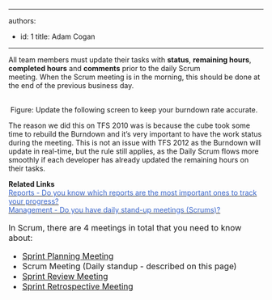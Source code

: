 

---
authors:
  - id: 1
    title: Adam Cogan
---




<span class='intro'> ​All team members must update their tasks with <b>status</b>, <b>remaining hours</b>, <b>completed hours</b> and <strong>comments</strong> prior to the daily Scrum meeting.&#160;When&#160;the Scrum meeting is in the morning, this should be done at the end of the previous business day.<br>​ </span>

<img class="ms-rteCustom-ImageArea" src="/Management/RulesToBetterScrumUsingTFS/PublishingImages/Updatetasks.jpg" alt="" />&#160;<span class="ms-rteCustom-FigureNormal">Figure&#58; Update the following screen to keep your burn​down rate accurate.</span>

<p>The reason we did this on TFS 2010 was is because the cube took some time to rebuild the Burndown and it’s very important to have the work status during the meeting. This is not an issue with TFS 2012 as the Burndown will update in real-time, but the rule still applies, as the Daily Scrum flows more smoothly if each developer has already updated the remaining hours on their tasks.</p>

<div><strong>Related Links</strong></div>
<div><a href="/Management/RulesToBetterScrumUsingTFS/Pages/TrackProgress.aspx"><font color="#3a66cc">Reports - Do you know which reports are the most important ones to track your progress? </font></a></div>
<div><a href="/Management/RulesToSuccessfulProjects/Pages/DailyStandUpScrum.aspx"><font color="#3a66cc">Management - Do you have daily stand-up meetings (Scrums)? </font></a></div>
<br><font size="-0" class="ms-rteCustom-GreyBox">In Scrum, there are 4 meetings in total that you need to know about&#58; <ul><li><a href="/Management/RulesToBetterScrumUsingTFS/Pages/SprintPlanningMeeting.aspx" title="Sprint Planning Meeting">Sprint Planning Meeting​</a></li>
<li>Scrum Meeting (Daily standup​ - described on this page​​​) </li>
<li><a title="Sprint Review Meeting" href="/Management/RulesToBetterScrumUsingTFS/Pages/SprintReviewMeeting.aspx" shape="rect">Sprint Review Meeting</a> </li>
<li><a title="Sprint Retrospective Meeting" href="/Management/RulesToBetterScrumUsingTFS/Pages/RetrospectiveMeeting.aspx" shape="rect">Sprint Retrospective Meeting</a> </li></ul></font><p>&#160;</p>


